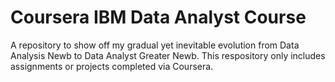 # Coursera IBM Data Analyst Course
A repository to show off my gradual yet inevitable evolution from Data Analysis Newb to Data Analyst Greater Newb. This respository only includes assignments or projects completed via Coursera.
